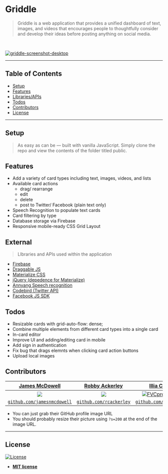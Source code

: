 # Griddle

> Griddle is a web application that provides a unified dashboard of text, images, and videos that encourages people to thoughtfully consider and develop their ideas before posting anything on social media.

<br>

[![griddle-screenshot-desktop](https://user-images.githubusercontent.com/19500679/37472755-35022454-2843-11e8-8050-0cf940c2067e.png)]()

---

## Table of Contents
- [Setup](#setup)
- [Features](#features)
- [Libraries/APIs](#external)
- [Todos](#todos)
- [Contributors](#contributors)
- [License](#license)

---
## Setup

> As easy as can be — built with vanilla JavaScript. Simply clone the repo and view the contents of the folder titled public.


## Features

* Add a variety of card types including text, images, videos, and lists
* Available card actions
  - drag/ rearrange
  - edit
  - delete
  - post to Twitter/ Facebook (plain text only)
* Speech Recognition to populate text cards
* Card filtering by type
* Database storage via Firebase
* Responsive mobile-ready CSS Grid Layout

## External
> LIbraries and APIs used within the application
* [Firebase](https://firebase.google.com/)
* [Draggable JS](https://github.com/Shopify/draggable)
* [Materialize CSS](http://materializecss.com/)
* [jQuery (depedence for Materialize)](https://jquery.com/)
* [Annyang Speech recognition](https://github.com/TalAter/annyang)
* [Codebird (Twitter API)](https://github.com/jublonet/codebird-js)
* [Facebook JS SDK](https://developers.facebook.com/docs/javascript)

## Todos
* Resizable cards with grid-auto-flow: dense;
* Combine multiple elements from different card types into a single card
* In-card editor
* Improve UI and adding/editing card in mobile
* Add sign in authentication
* Fix bug that drags elemnts when clicking card action buttons
* Upload local images

## Contributors

| <a href="https://github.com/jamesnmcdowell" target="_blank">**James McDowell**</a> | <a href="https://github.com/rcackerley" target="_blank">**Robby Ackerley**</a> | <a href="https://github.com/illiaChaban" target="_blank">**Illia Chaban**</a> |
| :---: |:---:| :---:|
| [![](https://avatars2.githubusercontent.com/u/19500679?&s=300)](https://github.com/jamesnmcdowell)    | [![](https://avatars3.githubusercontent.com/u/20142674?&s=300)](https://github.com/rcackerley) | [![FVCproductions](https://avatars1.githubusercontent.com/u/34459770?=&s=300)](https://github.com/illiaChaban)  |
| <a href="https://github.com/jamesnmcdowell" target="_blank">`github.com/jamesnmcdowell`</a> | <a href="https://github.com/rcackerley" target="_blank">`github.com/rcackerley`</a> | <a href="https://github.com/illiaChaban" target="_blank">`github.com/illiaChaban`</a> |

- You can just grab their GitHub profile image URL
- You should probably resize their picture using `?s=200` at the end of the image URL.

---

## License

[![License](http://img.shields.io/:license-mit-blue.svg?style=flat-square)](http://badges.mit-license.org)

- **[MIT license](http://opensource.org/licenses/mit-license.php)**
